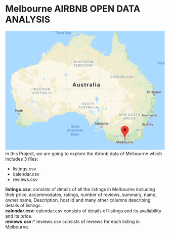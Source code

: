 # Melbourne AIRBNB OPEN DATA ANALYSIS
![austalia](https://github.com/chaitanyakasaraneni/melbourneairbnbanalysis/blob/master/images/melb.PNG "Melbourne")
<br>
In this Project, we are going to explore the Airbnb data of Melbourne which includes 3 files:<br>
 - listings.csv<br>
 - calendar.csv<br>
 - reviews.csv<br>
 
**listings.csv:** consists of details of all the listings in Melbourne including their price, accommodates, ratings, number of reviews, summary, name, owner name, Description, host Id and many other columns describing details of listings. <br>
**calendar.csv:** calendar.csv consists of details of listings and its availability and its price.<br>
**reviews.csv:*** reviews.csv consists of reviews for each listing in Melbourne.<br>
